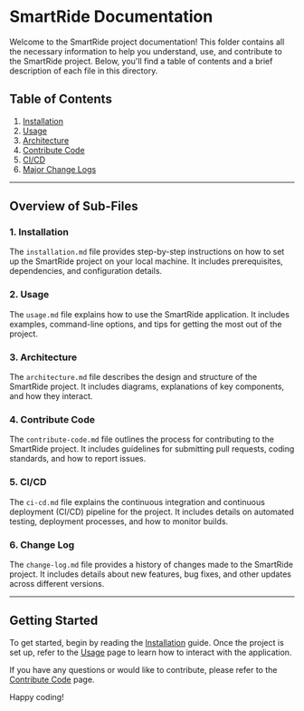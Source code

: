 # SmartRide Documentation

Welcome to the SmartRide project documentation! This folder contains all the necessary information to help you understand, use, and contribute to the SmartRide project. Below, you'll find a table of contents and a brief description of each file in this directory.

## Table of Contents

1. [Installation](installation.md)
2. [Usage](usage.md)
3. [Architecture](architecture.md)
4. [Contribute Code](contribute-code.md)
5. [CI/CD](ci-cd.md)
6. [Major Change Logs](change-log.md)

---

## Overview of Sub-Files

### 1. Installation

The `installation.md` file provides step-by-step instructions on how to set up the SmartRide project on your local machine. It includes prerequisites, dependencies, and configuration details.

### 2. Usage

The `usage.md` file explains how to use the SmartRide application. It includes examples, command-line options, and tips for getting the most out of the project.

### 3. Architecture

The `architecture.md` file describes the design and structure of the SmartRide project. It includes diagrams, explanations of key components, and how they interact.

### 4. Contribute Code

The `contribute-code.md` file outlines the process for contributing to the SmartRide project. It includes guidelines for submitting pull requests, coding standards, and how to report issues.

### 5. CI/CD

The `ci-cd.md` file explains the continuous integration and continuous deployment (CI/CD) pipeline for the project. It includes details on automated testing, deployment processes, and how to monitor builds.

### 6. Change Log

The `change-log.md` file provides a history of changes made to the SmartRide project. It includes details about new features, bug fixes, and other updates across different versions.

---

## Getting Started

To get started, begin by reading the [Installation](installation.md) guide. Once the project is set up, refer to the [Usage](usage.md) page to learn how to interact with the application.

If you have any questions or would like to contribute, please refer to the [Contribute Code](contribute-code.md) page.

Happy coding!
